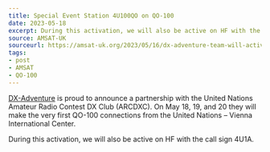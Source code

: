 ```yaml
---
title: Special Event Station 4U100QO on QO-100
date: 2023-05-18
excerpt: During this activation, we will also be active on HF with the call sign 4U1A.
source: AMSAT-UK
sourceurl: https://amsat-uk.org/2023/05/16/dx-adventure-team-will-activate-4u100qo-on-qo-100-from-the-united-nations-vienna-international-center/
tags:
- post
- AMSAT
- QO-100
---
```

[DX-Adventure](https://www.dx-adventure.com/) is proud to announce a partnership with the United Nations Amateur Radio Contest DX Club (ARCDXC). On May 18, 19, and 20 they will make the very first QO-100 connections from the United Nations – Vienna International Center.

During this activation, we will also be active on HF with the call sign 4U1A.